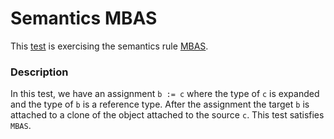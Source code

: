 # Semantics MBAS

This [test](.) is exercising the semantics rule [MBAS](../Readme.md).

### Description

In this test, we have an assignment `b := c` where the type of `c` is expanded and the type of `b` is a reference type. After the assignment the target `b` is attached to a clone of the object attached to the source `c`. This test satisfies `MBAS`.
